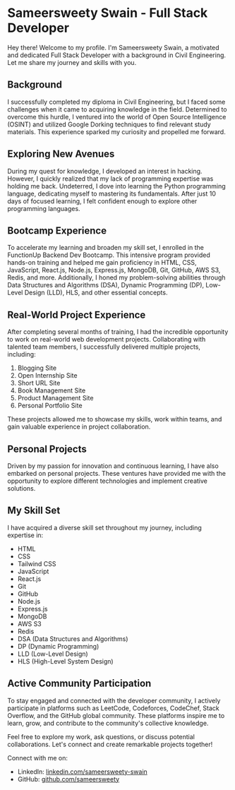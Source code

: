 # Sameersweety Swain - Full Stack Developer

Hey there! Welcome to my profile. I'm Sameersweety Swain, a motivated and dedicated Full Stack Developer with a background in Civil Engineering. Let me share my journey and skills with you.

## Background
I successfully completed my diploma in Civil Engineering, but I faced some challenges when it came to acquiring knowledge in the field. Determined to overcome this hurdle, I ventured into the world of Open Source Intelligence (OSINT) and utilized Google Dorking techniques to find relevant study materials. This experience sparked my curiosity and propelled me forward.

## Exploring New Avenues
During my quest for knowledge, I developed an interest in hacking. However, I quickly realized that my lack of programming expertise was holding me back. Undeterred, I dove into learning the Python programming language, dedicating myself to mastering its fundamentals. After just 10 days of focused learning, I felt confident enough to explore other programming languages.

## Bootcamp Experience
To accelerate my learning and broaden my skill set, I enrolled in the FunctionUp Backend Dev Bootcamp. This intensive program provided hands-on training and helped me gain proficiency in HTML, CSS, JavaScript, React.js, Node.js, Express.js, MongoDB, Git, GitHub, AWS S3, Redis, and more. Additionally, I honed my problem-solving abilities through Data Structures and Algorithms (DSA), Dynamic Programming (DP), Low-Level Design (LLD), HLS, and other essential concepts.

## Real-World Project Experience
After completing several months of training, I had the incredible opportunity to work on real-world web development projects. Collaborating with talented team members, I successfully delivered multiple projects, including:
1. Blogging Site
2. Open Internship Site
3. Short URL Site
4. Book Management Site
5. Product Management Site
6. Personal Portfolio Site

These projects allowed me to showcase my skills, work within teams, and gain valuable experience in project collaboration.

## Personal Projects
Driven by my passion for innovation and continuous learning, I have also embarked on personal projects. These ventures have provided me with the opportunity to explore different technologies and implement creative solutions.

## My Skill Set
I have acquired a diverse skill set throughout my journey, including expertise in:
- HTML
- CSS
- Tailwind CSS
- JavaScript
- React.js
- Git
- GitHub
- Node.js
- Express.js
- MongoDB
- AWS S3
- Redis
- DSA (Data Structures and Algorithms)
- DP (Dynamic Programming)
- LLD (Low-Level Design)
- HLS (High-Level System Design)

## Active Community Participation
To stay engaged and connected with the developer community, I actively participate in platforms such as LeetCode, Codeforces, CodeChef, Stack Overflow, and the GitHub global community. These platforms inspire me to learn, grow, and contribute to the community's collective knowledge.

Feel free to explore my work, ask questions, or discuss potential collaborations. Let's connect and create remarkable projects together!

Connect with me on:
- LinkedIn: [linkedin.com/sameersweety-swain](https://www.linkedin.com/in/sameer-swain-28b17b23b/)
- GitHub: [github.com/sameersweety](https://github.com/sdeSameerSweety)
